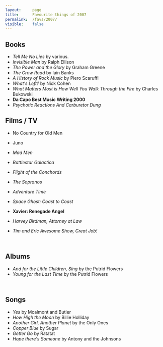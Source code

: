 ```yaml
---
layout:     page
title:      Favourite things of 2007
permalink:  /favs/2007/
visible:    false
---
```


## Books

* _Tell Me No Lies_ by various.
* _Invisible Man_ by Ralph Ellison
* _The Power and the Glory_ by Graham Greene
* _The Crow Road_ by Iain Banks
* _A History of Rock Music_ by Piero Scaruffi
* _What's Left?_ by Nick Cohen
* _What Matters Most is How Well You Walk Through the Fire_ by Charles Bukowski
* **Da Capo Best Music Writing 2000**
* _Psychotic Reactions And Carburetor Dung_

## Films / TV

* No Country for Old Men
* Juno

* _Mad Men_
* _Battlestar Galactica_
* _Flight of the Conchords_
* _The Sopranos_
* _Adventure Time_
* _Space Ghost: Coast to Coast_
* **Xavier: Renegade Angel**
* _Harvey Birdman, Attorney at Law_
* _Tim and Eric Awesome Show, Great Job!_

<br>

## Albums

* _And for the Little Children, Sing_ by the Putrid Flowers
* _Young for the Last Time_ by the Putrid Flowers

<br>


## Songs

* _Yes_ by Mcalmont and Butler
* _How High the Moon_ by Billie Holliday
* _Another Girl, Another Planet_ by the Only Ones
* _Copper Blue_ by Sugar
* _Getter Go_ by Ratatat
* _Hope there's Someone_ by Antony and the Johnsons